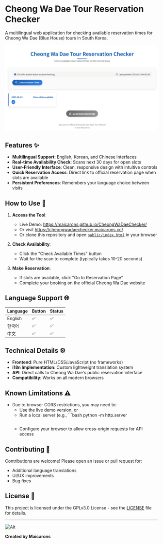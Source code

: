 # Cheong Wa Dae Tour Reservation Checker

A multilingual web application for checking available reservation times for Cheong Wa Dae (Blue House) tours in South Korea.

![screenshot](image.png)

## Features ✨

- **Multilingual Support**: English, Korean, and Chinese interfaces
- **Real-time Availability Check**: Scans next 30 days for open slots
- **User-Friendly Interface**: Clean, responsive design with intuitive controls
- **Quick Reservation Access**: Direct link to official reservation page when slots are available
- **Persistent Preferences**: Remembers your language choice between visits

## How to Use 🚀

1. **Access the Tool**:
   - Live Demo: <https://maicarons.github.io/CheongWaDaeChecker/>
   - Or visit <https://cheongwadaechecker.maicarons.cc/>
   - Or clone this repository and open [`public/index.html`](public/index.html) in your browser

2. **Check Availability**:
   - Click the "Check Available Times" button
   - Wait for the scan to complete (typically takes 10-20 seconds)

3. **Make Reservation**:
   - If slots are available, click "Go to Reservation Page"
   - Complete your booking on the official Cheong Wa Dae website

## Language Support 🌐

| Language  | Button | Status |
|-----------|--------|--------|
| English   | ✅     | ✅     |
| 한국어    | ✅     | ✅     |
| 中文      | ✅     | ✅     |

## Technical Details ⚙️

- **Frontend**: Pure HTML/CSS/JavaScript (no frameworks)
- **i18n Implementation**: Custom lightweight translation system
- **API**: Direct calls to Cheong Wa Dae's public reservation interface
- **Compatibility**: Works on all modern browsers

## Known Limitations ⚠️

- Due to browser CORS restrictions, you may need to:
  - Use the live demo version, or
  - Run a local server (e.g., ```bash
    python -m http.server
    ```), or
  - Configure your browser to allow cross-origin requests for API access

## Contributing 🤝

Contributions are welcome! Please open an issue or pull request for:
- Additional language translations
- UI/UX improvements
- Bug fixes

## License 📄

This project is licensed under the GPLv3.0 License - see the [LICENSE](LICENSE) file for details.

---

![Alt](https://repobeats.axiom.co/api/embed/4e8e4bc1cebb2395c567c15b7680fbc9ccd93416.svg "Repobeats analytics image")

**Created by Maicarons**
